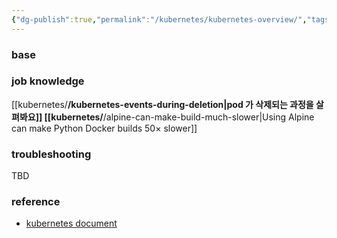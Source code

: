 ```yaml
---
{"dg-publish":true,"permalink":"/kubernetes/kubernetes-overview/","tags":["kubernetes","overview"],"dgHomeLink":true,"dgShowBacklinks":true,"dgShowLocalGraph":true,"dgEnableSearch":true,"dgLinkPreview":"ture","noteIcon":"","created":"2023-12-20T00:33:04.000+09:00"}
---
```



### base


### job knowledge


[[kubernetes/__/kubernetes-events-during-deletion\|pod 가 삭제되는 과정을 살펴봐요]]
[[kubernetes/__/alpine-can-make-build-much-slower\|Using Alpine can make Python Docker builds 50× slower]]

### troubleshooting


TBD


### reference


- [kubernetes document](https://kubernetes.io/docs/home)